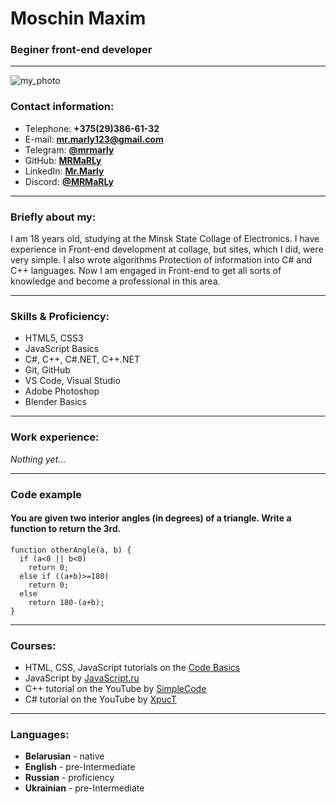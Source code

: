 # Moschin Maxim

 ### Beginer front-end developer
*******

![my_photo](https://user-images.githubusercontent.com/101500097/184494045-1ee5b084-59da-49dc-8bff-56cabf2ab8a3.png)
### Contact information:

* Telephone: **+375(29)386-61-32**
* E-mail: **mr.marly123@gmail.com**
* Telegram: **[@mrmarly](https://t.me/mrmarly)**
* GitHub: **[MRMaRLy](https://github.com/MRMaRLy)**
* LinkedIn: **[Mr.Marly](https://www.linkedin.com/in/mr-marly-a55381246)**
* Discord: **[@MRMaRLy](https://discord.com/channels/516715744646660106/747714817845887036)**

*******

### Briefly about my:

I am 18 years old, studying at the Minsk State Collage of Electronics. I have experience in Front-end development at collage, but sites, which I did, were very simple.
I also wrote algorithms Protection of information into C# and C++ languages.
Now I am engaged in Front-end to get all sorts of knowledge and become a professional in this area.

*******

### Skills & Proficiency:

* HTML5, CSS3
* JavaScript Basics
* C#, C++, C#.NET, C++.NET
* Git, GitHub
* VS Code, Visual Studio
* Adobe Photoshop
* Blender Basics

*******

### Work experience:
*Nothing yet…*

*******

### Code example

#### You are given two interior angles (in degrees) of a triangle. Write a function to return the 3rd.

```
function otherAngle(a, b) {
  if (a<0 || b<0)
    return 0;
  else if ((a+b)>=180)
    return 0;
  else
    return 180-(a+b);
}
```
*******

### Courses:

* HTML, CSS, JavaScript tutorials on the [Code Basics](https://ru.code-basics.com/)
* JavaScript by [JavaScript.ru](https://learn.javascript.ru/)
* C++ tutorial on the YouTube by [SimpleCode](https://www.youtube.com/watch?v=kRcbYLK3OnQ&list=PLQOaTSbfxUtCrKs0nicOg2npJQYSPGO9r) 
* C# tutorial on the YouTube by [XpucT](https://www.youtube.com/watch?v=lK7-RelET6g&list=PL05SB3rBbUsraqiEUeS70RKhVAu97nGeb)

*******

### Languages:

* **Belarusian** - native
* **English** - pre-Intermediate
* **Russian** - proficiency
* **Ukrainian** - pre-Intermediate

